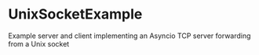 # UnixSocketExample
Example server and client implementing an Asyncio TCP server forwarding from a Unix socket
